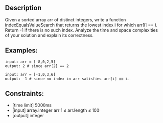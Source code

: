 ## Description

Given a sorted array arr of distinct integers, write a function indexEqualsValueSearch that returns the lowest index i for which arr[i] == i. Return -1 if there is no such index. Analyze the time and space complexities of your solution and explain its correctness.

## Examples:

```
input: arr = [-8,0,2,5]
output: 2 # since arr[2] == 2
```

```
input: arr = [-1,0,3,6]
output: -1 # since no index in arr satisfies arr[i] == i.
```

## Constraints:
* [time limit] 5000ms
* [input] array.integer arr 1 ≤ arr.length ≤ 100
* [output] integer